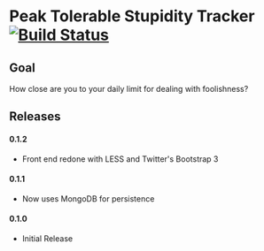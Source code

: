 Peak Tolerable Stupidity Tracker [![Build Status](https://travis-ci.org/dillius/peak-tolerable-stupidity.png?branch=master)](https://travis-ci.org/dillius/peak-tolerable-stupidity)
========================

Goal
----------------
How close are you to your daily limit for dealing with foolishness?

Releases
----------------
#### 0.1.2
* Front end redone with LESS and Twitter's Bootstrap 3

#### 0.1.1
* Now uses MongoDB for persistence

#### 0.1.0
* Initial Release
